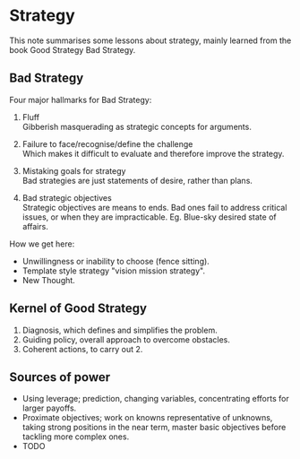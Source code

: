 # Strategy
This note summarises some lessons about strategy, mainly learned from the book
Good Strategy Bad Strategy.

## Bad Strategy
Four major hallmarks for Bad Strategy:

1. Fluff  
   Gibberish masquerading as strategic concepts for arguments.

2. Failure to face/recognise/define the challenge  
   Which makes it difficult to evaluate and therefore improve the strategy.

3. Mistaking goals for strategy  
   Bad strategies are just statements of desire, rather than plans.

4. Bad strategic objectives  
   Strategic objectives are means to ends. Bad ones fail to address critical
   issues, or when they are impracticable. Eg. Blue-sky desired state of
   affairs.

How we get here:
* Unwillingness or inability to choose (fence sitting).
* Template style strategy "vision mission strategy".
* New Thought.

## Kernel of Good Strategy
1. Diagnosis, which defines and simplifies the problem.
2. Guiding policy, overall approach to overcome obstacles.
4. Coherent actions, to carry out 2.

## Sources of power
* Using leverage; prediction, changing variables, concentrating efforts for
  larger payoffs.
* Proximate objectives; work on knowns representative of unknowns, taking
  strong positions in the near term, master basic objectives before tackling
  more complex ones.
* TODO
